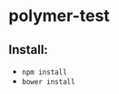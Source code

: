 # polymer-test
<h2>Install:</h2>
<ul>
    <li><code>npm install</code></li>
    <li><code>bower install</code></li>
</ul>
